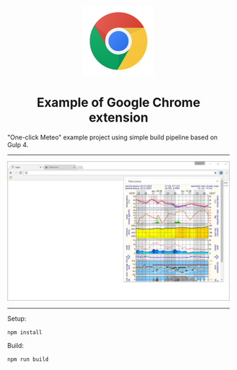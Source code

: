<p align="center">
  <img height="160" width="160" src="images/chrome-512.png" />
  <h1 align="center">Example of Google Chrome extension</h1>
</p>

"One-click Meteo" example project using simple build pipeline based on Gulp 4.

---

![](images/screenshot.png)

---

Setup:

    npm install

Build:

    npm run build